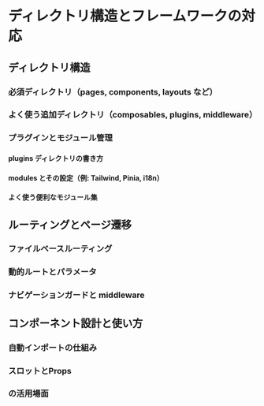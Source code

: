 # ディレクトリ構造とフレームワークの対応

## ディレクトリ構造
### 必須ディレクトリ（pages, components, layouts など）

### よく使う追加ディレクトリ（composables, plugins, middleware）

### プラグインとモジュール管理
#### plugins ディレクトリの書き方
#### modules とその設定（例: Tailwind, Pinia, i18n）
#### よく使う便利なモジュール集

## ルーティングとページ遷移
### ファイルベースルーティング

### 動的ルートとパラメータ

### ナビゲーションガードと middleware

## コンポーネント設計と使い方
### 自動インポートの仕組み

### スロットとProps

### <ClientOnly> の活用場面
